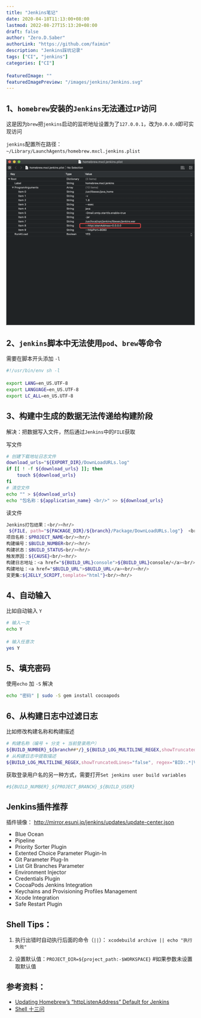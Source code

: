 ```yaml
---
title: "Jenkins笔记"
date: 2020-04-18T11:13:00+08:00
lastmod: 2022-08-27T15:13:20+08:00
draft: false
author: "Zero.D.Saber"
authorLink: "https://github.com/faimin"
description: "Jenkins踩坑记录"
tags: ["CI", "jenkins"]
categories: ["CI"]

featuredImage: ""
featuredImagePreview: "/images/jenkins/Jenkins.svg"
---
```


<!--more-->


## 1、`homebrew`安装的`Jenkins`无法通过`IP`访问

这是因为`brew`把`jenkins`启动的监听地址设置为了`127.0.0.1`，改为`0.0.0.0`即可实现访问

`jenkins`配置所在路径：`~/Library/LaunchAgents/homebrew.mxcl.jenkins.plist`

![](/images/jenkins/jenkins_config_address.png "jenkins_config_address")

## 2、`jenkins`脚本中无法使用`pod`、`brew`等命令

需要在脚本开头添加 `-l`

```bash
#!/usr/bin/env sh -l

export LANG=en_US.UTF-8
export LANGUAGE=en_US.UTF-8
export LC_ALL=en_US.UTF-8
```

## 3、构建中生成的数据无法传递给构建阶段

解决：把数据写入文件，然后通过`Jenkins`中的`FILE`获取

写文件

```bash
# 创建下载地址日志文件
download_urls="${EXPORT_DIR}/DownLoadURLs.log"
if [[ ! -f ${download_urls} ]]; then
	touch ${download_urls}
fi
# 清空文件
echo "" > ${download_urls} 
echo "包名称：${application_name} <br/>" >> ${download_urls}
```

读文件

```bash
Jenkins打包结果：<br/><hr/>
 ${FILE, path="${PACKAGE_DIR}/${branch}/Package/DownLoadURLs.log"}  <br/><hr/>
项目名称：$PROJECT_NAME<br/><hr/>
构建编号：$BUILD_NUMBER<br/><hr/>
构建状态：$BUILD_STATUS<br/><hr/>
触发原因：${CAUSE}<br/><hr/>
构建日志地址：<a href="${BUILD_URL}console">${BUILD_URL}console/</a><br/><hr/>
构建地址：<a href="$BUILD_URL">$BUILD_URL</a><br/><hr/>
变更集:${JELLY_SCRIPT,template="html"}<br/><hr/>
```

## 4、自动输入

比如自动输入 `Y`

```bash
# 输入一次
echo Y

# 输入任意次
yes Y
```

## 5、填充密码

使用`echo` 加 `-S` 解决

```bash
echo "密码" | sudo -S gem install cocoapods
```

## 6、从构建日志中过滤日志

比如修改构建名称和构建描述
```bash
# 构建名称（编号 + 分支 + 当前登录用户）
${BUILD_NUMBER}_${branch##*/}_${BUILD_LOG_MULTILINE_REGEX,showTruncatedLines="false", maxMatches=1,regex="Started by user.*"}
# 从构建日志中提取描述
${BUILD_LOG_MULTILINE_REGEX,showTruncatedLines="false", regex="BID:.*|Version:.*|commitId:.*"}
```

获取登录用户名的另一种方式，需要打开`Set jenkins user build variables`

```bash
#${BUILD_NUMBER}_${PROJECT_BRANCH}_${BUILD_USER}
```

## Jenkins插件推荐

插件镜像： http://mirror.esuni.jp/jenkins/updates/update-center.json

- Blue Ocean
- Pipeline
- Priority Sorter Plugin
- Extented Choice Parameter Plugin-In
- Git Parameter Plug-In
- List Git Branches Parameter
- Environment Injector
- Credentials Plugin
- CocoaPods Jenkins Integration
- Keychains and Provisioning Profiles Management
- Xcode Integration
- Safe Restart Plugin

## Shell Tips：

1. 执行出错时自动执行后面的命令（`||`）： `xcodebuild archive || echo "执行失败"`

2. 设置默认值：`PROJECT_DIR=${project_path:-$WORKSPACE}` #如果参数未设置取默认值


## 参考资料：

- [Updating Homebrew’s “httpListenAddress” Default for Jenkins](http://mikezornek.com/posts/2013/11/updating-homebrews-httplistenaddress-default-for-jenkins/)
- [Shell 十三问](https://wiki.jikexueyuan.com/project/13-questions-of-shell/eight.html)